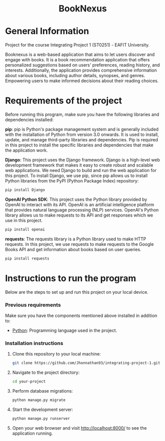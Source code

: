 <h1 align="center">BookNexus</h1>

# General Information
Project for the course Integrating Project 1 (ST0251) - EAFIT University.

Booknexus is a web-based application that aims to let users discover and engage with books. It is a book recommendation application that offers personalized suggestions based on users' preferences, reading history, and interests. Additionally, the application provides comprehensive information about various books, including author details, synopses, and genres. Empowering users to make informed decisions about their reading choices.

# Requirements of the project
Before running this program, make sure you have the following libraries and dependencies installed:

**pip**: pip is Python's package management system and is generally included with the installation of Python from version 3.0 onwards. It is used to install, update, and manage third-party libraries and dependencies. Pip is required in this project to install the specific libraries and dependencies that make the application work.

**Django**: This project uses the Django framework. Django is a high-level web development framework that makes it easy to create robust and scalable web applications. We need Django to build and run the web application for this project. To install Django, we use pip, since pip allows us to install Python libraries from the PyPI (Python Package Index) repository:

 ```bash
 pip install Django
 ```

**OpenAI Python SDK**: This project uses the Python library provided by OpenAI to interact with its API. OpenAI is an artificial intelligence platform that provides natural language processing (NLP) services. OpenAI's Python library allows us to make requests to its API and get responses which we use in this project.

 ```bash
pip install openai
 ```

**requests**: The requests library is a Python library used to make HTTP requests. In this project, we use requests to make requests to the Google Books API and get information about books based on user queries.

 ```bash
pip install requests
 ```


# Instructions to run the program

Below are the steps to set up and run this project on your local device.

### Previous requirements

Make sure you have the components mentioned above installed in addition to:

- [Python](https://www.python.org/downloads/): Programming language used in the project.

### Installation instructions

1. Clone this repository to your local machine:

    ```bash
    git clone https://github.com/Jhonnathan93/integrating-project-1.git
    ```

2. Navigate to the project directory:

    ```bash
    cd your-project
    ```

3. Perform database migrations:

    ```bash
    python manage.py migrate
    ```

4. Start the development server:

    ```bash
    python manage.py runserver
    ```

5. Open your web browser and visit [http://localhost:8000/](http://localhost:8000/) to see the application running.






